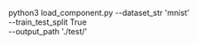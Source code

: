 python3 load_component.py --dataset_str 'mnist' \
  --train_test_split True \
  --output_path './test/' 